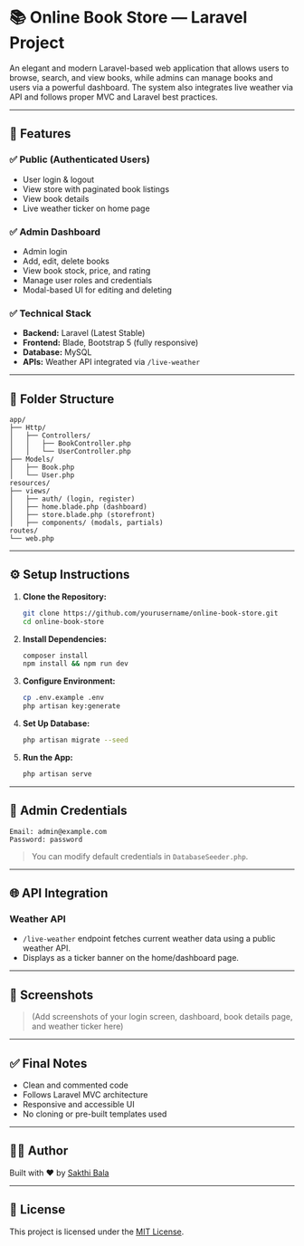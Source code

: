 # 📚 Online Book Store — Laravel Project

An elegant and modern Laravel-based web application that allows users to browse, search, and view books, while admins can manage books and users via a powerful dashboard. The system also integrates live weather via API and follows proper MVC and Laravel best practices.

---

## 🚀 Features

### ✅ Public (Authenticated Users)
- User login & logout
- View store with paginated book listings
- View book details
- Live weather ticker on home page

### ✅ Admin Dashboard
- Admin login
- Add, edit, delete books
- View book stock, price, and rating
- Manage user roles and credentials
- Modal-based UI for editing and deleting

### ✅ Technical Stack
- **Backend:** Laravel (Latest Stable)
- **Frontend:** Blade, Bootstrap 5 (fully responsive)
- **Database:** MySQL
- **APIs:** Weather API integrated via `/live-weather`

---

## 📂 Folder Structure

```plaintext
app/
├── Http/
│   ├── Controllers/
│   │   ├── BookController.php
│   │   └── UserController.php
├── Models/
│   ├── Book.php
│   └── User.php
resources/
├── views/
│   ├── auth/ (login, register)
│   ├── home.blade.php (dashboard)
│   ├── store.blade.php (storefront)
│   ├── components/ (modals, partials)
routes/
└── web.php
```

---

## ⚙️ Setup Instructions

1. **Clone the Repository:**
   ```bash
   git clone https://github.com/yourusername/online-book-store.git
   cd online-book-store
   ```

2. **Install Dependencies:**
   ```bash
   composer install
   npm install && npm run dev
   ```

3. **Configure Environment:**
   ```bash
   cp .env.example .env
   php artisan key:generate
   ```

4. **Set Up Database:**
   ```bash
   php artisan migrate --seed
   ```

5. **Run the App:**
   ```bash
   php artisan serve
   ```

---

## 🔐 Admin Credentials

```plaintext
Email: admin@example.com
Password: password
```

> You can modify default credentials in `DatabaseSeeder.php`.

---

## 🌐 API Integration

### Weather API
- `/live-weather` endpoint fetches current weather data using a public weather API.
- Displays as a ticker banner on the home/dashboard page.

---

## 📸 Screenshots

> (Add screenshots of your login screen, dashboard, book details page, and weather ticker here)

---

## ✅ Final Notes

- Clean and commented code
- Follows Laravel MVC architecture
- Responsive and accessible UI
- No cloning or pre-built templates used

---

## 🧑‍💻 Author

Built with ❤️ by [Sakthi Bala](https://github.com/Sakthi-Maan)

---

## 📜 License

This project is licensed under the [MIT License](LICENSE).
